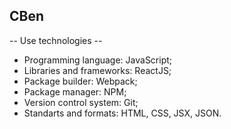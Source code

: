 CBen
----

-- Use technologies --

- Programming language: JavaScript;
- Libraries and frameworks: ReactJS;
- Package builder: Webpack;
- Package manager: NPM;
- Version control system: Git;
- Standarts and formats: HTML, CSS, JSX, JSON.